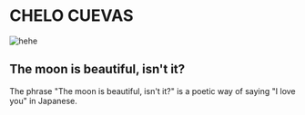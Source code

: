 # CHELO CUEVAS

![hehe](https://media.giphy.com/media/KmeIYo9IGBoGY/giphy.gif)

## The moon is beautiful, isn't it?

The phrase "The moon is beautiful, isn't it?" is a poetic way of saying "I love you" in Japanese. 
